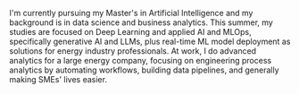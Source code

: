 I'm currently pursuing my Master's in Artificial Intelligence and my background is in data science and business analytics.
This summer, my studies are focused on Deep Learning and applied AI and MLOps, specifically generative AI and LLMs, plus real-time ML model deployment as solutions for energy industry professionals.
At work, I do advanced analytics for a large energy company, focusing on engineering process analytics by automating workflows, building data pipelines, and generally making SMEs' lives easier.
